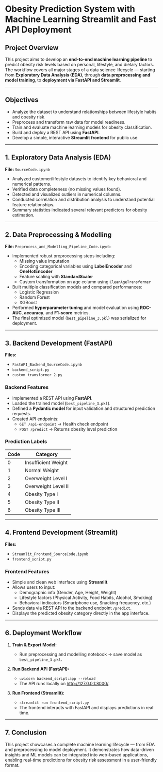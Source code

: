 # Obesity Prediction System with Machine Learning Streamlit and Fast API Deployment

## Project Overview
This project aims to develop an **end-to-end machine learning pipeline** to predict obesity risk levels based on personal, lifestyle, and dietary factors. The workflow covers all major stages of a data science lifecycle — starting from **Exploratory Data Analysis (EDA)**, through **data preprocessing and model training**, to **deployment via FastAPI and Streamlit**.

---

## Objectives
- Analyze the dataset to understand relationships between lifestyle habits and obesity risk.
- Preprocess and transform raw data for model readiness.
- Train and evaluate machine learning models for obesity classification.
- Build and deploy a REST API using **FastAPI**.
- Develop a simple, interactive **Streamlit frontend** for public use.

---

## 1. Exploratory Data Analysis (EDA)
**File:** `SourceCode.ipynb`  
- Analyzed customer/lifestyle datasets to identify key behavioral and numerical patterns.  
- Verified data completeness (no missing values found).  
- Detected and visualized outliers in numerical columns.  
- Conducted correlation and distribution analysis to understand potential feature relationships.  
- Summary statistics indicated several relevant predictors for obesity estimation.

---

## 2. Data Preprocessing & Modelling
**File:** `Preprocess_and_Modelling_Pipeline_Code.ipynb`  
- Implemented robust preprocessing steps including:
  - Missing value imputation  
  - Encoding categorical variables using **LabelEncoder** and **OneHotEncoder**  
  - Feature scaling with **StandardScaler**  
  - Custom transformation on age column using `CleanAgeTransformer`  
- Built multiple classification models and compared performances:
  - Logistic Regression  
  - Random Forest  
  - XGBoost  
- Performed **hyperparameter tuning** and model evaluation using **ROC-AUC**, **accuracy**, and **F1-score** metrics.  
- The final optimized model (`best_pipeline_3.pkl`) was serialized for deployment.

---

## 3. Backend Development (FastAPI)
**Files:**  
- `FastAPI_Backend_SourceCode.ipynb`  
- `backend_script.py`  
- `custom_transformer_2.py`

### Backend Features
- Implemented a REST API using **FastAPI**.  
- Loaded the trained model (`best_pipeline_3.pkl`).  
- Defined a **Pydantic model** for input validation and structured prediction requests.  
- Created API endpoints:
  - `GET /api-endpoint` → Health check endpoint  
  - `POST /predict` → Returns obesity level prediction  

### Prediction Labels
| Code | Category |
|------|-----------|
| 0 | Insufficient Weight |
| 1 | Normal Weight |
| 2 | Overweight Level I |
| 3 | Overweight Level II |
| 4 | Obesity Type I |
| 5 | Obesity Type II |
| 6 | Obesity Type III |

---

## 4. Frontend Development (Streamlit)
**Files:**  
- `Streamlit_Frontend_SourceCode.ipynb`  
- `frontend_script.py`

### Frontend Features
- Simple and clean web interface using **Streamlit**.  
- Allows users to input:
  - Demographic info (Gender, Age, Height, Weight)
  - Lifestyle factors (Physical Activity, Food Habits, Alcohol, Smoking)
  - Behavioral indicators (Smartphone use, Snacking frequency, etc.)
- Sends data via REST API to the backend endpoint `/predict`.  
- Displays the predicted obesity category directly in the app interface.

---

## 6. Deployment Workflow
1. **Train & Export Model:**  
   - Run preprocessing and modelling notebook → save model as `best_pipeline_3.pkl`.

2. **Run Backend API (FastAPI):**
   - `uvicorn backend_script:app --reload`
   - The API runs locally on http://127.0.0.1:8000/.

3. **Run Frontend (Streamlit):**
   - `streamlit run frontend_script.py`
   - The frontend interacts with FastAPI and displays predictions in real time.

---

## 7. Conclusion
This project showcases a complete machine learning lifecycle — from EDA and preprocessing to model deployment.
It demonstrates how data-driven insights and ML models can be integrated into web-based applications, enabling real-time predictions for obesity risk assessment in a user-friendly format.
